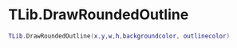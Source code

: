 # TLib.DrawRoundedOutline

```lua
TLib.DrawRoundedOutline(x,y,w,h,backgroundcolor, outlinecolor)
```

